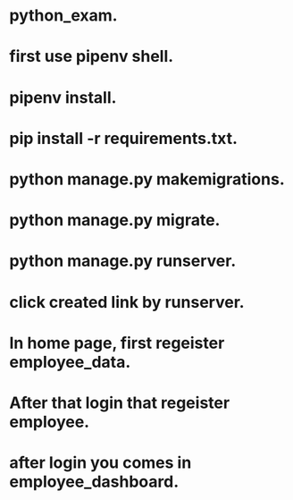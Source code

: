 # python_exam.
# first use pipenv shell.
# pipenv install.
# pip install -r requirements.txt.
# python manage.py makemigrations.
# python manage.py migrate.
# python manage.py runserver.
# click created link by runserver.
# In home page, first regeister employee_data.
# After that login that regeister employee.
# after login you comes in employee_dashboard.
